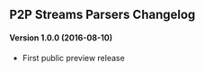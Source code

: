 P2P Streams Parsers Changelog
--------------

#### Version 1.0.0 (2016-08-10)

- First public preview release
